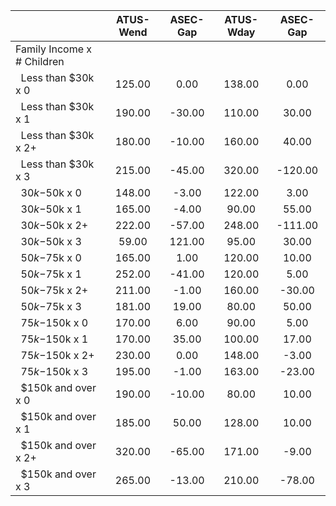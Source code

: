 
|                      |    ATUS-Wend |     ASEC-Gap |    ATUS-Wday |     ASEC-Gap |
| -------------------- | :----------: | :----------: | :----------: | :----------: |
| Family Income x # Children |              |              |              |              |
| &nbsp;&nbsp;Less than $30k x 0 |       125.00 |         0.00 |       138.00 |         0.00 |
| &nbsp;&nbsp;Less than $30k x 1 |       190.00 |       -30.00 |       110.00 |        30.00 |
| &nbsp;&nbsp;Less than $30k x 2+ |       180.00 |       -10.00 |       160.00 |        40.00 |
| &nbsp;&nbsp;Less than $30k x 3 |       215.00 |       -45.00 |       320.00 |      -120.00 |
| &nbsp;&nbsp;$30k-$50k x 0 |       148.00 |        -3.00 |       122.00 |         3.00 |
| &nbsp;&nbsp;$30k-$50k x 1 |       165.00 |        -4.00 |        90.00 |        55.00 |
| &nbsp;&nbsp;$30k-$50k x 2+ |       222.00 |       -57.00 |       248.00 |      -111.00 |
| &nbsp;&nbsp;$30k-$50k x 3 |        59.00 |       121.00 |        95.00 |        30.00 |
| &nbsp;&nbsp;$50k-$75k x 0 |       165.00 |         1.00 |       120.00 |        10.00 |
| &nbsp;&nbsp;$50k-$75k x 1 |       252.00 |       -41.00 |       120.00 |         5.00 |
| &nbsp;&nbsp;$50k-$75k x 2+ |       211.00 |        -1.00 |       160.00 |       -30.00 |
| &nbsp;&nbsp;$50k-$75k x 3 |       181.00 |        19.00 |        80.00 |        50.00 |
| &nbsp;&nbsp;$75k-$150k x 0 |       170.00 |         6.00 |        90.00 |         5.00 |
| &nbsp;&nbsp;$75k-$150k x 1 |       170.00 |        35.00 |       100.00 |        17.00 |
| &nbsp;&nbsp;$75k-$150k x 2+ |       230.00 |         0.00 |       148.00 |        -3.00 |
| &nbsp;&nbsp;$75k-$150k x 3 |       195.00 |        -1.00 |       163.00 |       -23.00 |
| &nbsp;&nbsp;$150k and over x 0 |       190.00 |       -10.00 |        80.00 |        10.00 |
| &nbsp;&nbsp;$150k and over x 1 |       185.00 |        50.00 |       128.00 |        10.00 |
| &nbsp;&nbsp;$150k and over x 2+ |       320.00 |       -65.00 |       171.00 |        -9.00 |
| &nbsp;&nbsp;$150k and over x 3 |       265.00 |       -13.00 |       210.00 |       -78.00 |

